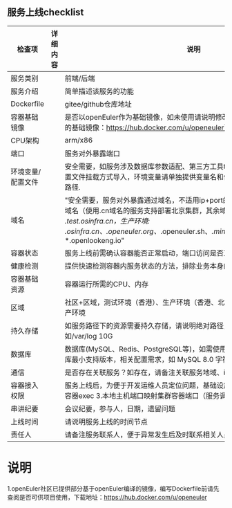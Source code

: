 ## 服务上线checklist
|检查项|详细内容|说明|result|
|--|--|--|--|
|服务类别|		|前端/后端| |
|服务介绍|		|简单描述该服务的功能| |
|Dockerfile|		|gitee/github仓库地址| |
|容器基础镜像|		|是否以openEuler作为基础镜像，如未使用请说明修改计划（openEuler社区已提供的基础镜像：https://hub.docker.com/u/openeuler）| |
|CPU架构|		|arm/x86| |
|端口|		|服务对外暴露端口| |
|环境变量/配置文件|		|安全需要，如服务涉及数据库参数适配、第三方工具token，建议使用环境变量或配置文件挂载方式导入，环境变量请单独提供变量名和值，配置文件请提供模板和挂载路径.| |
|域名|		|"安全需要，服务对外暴露通过域名，不适用ip+port的形式，前端服务请确认使用的域名（使用.cn域名的服务支持部署北京集群，其余域名只能部署香港）, 测试环境: *.test.osinfra.cn，生产环境: *.osinfra.cn、*.openeuler.org、*.openeuler.sh、*.mindspore.cn、*.opengauss.org、*.openlookeng.io"| |
|容器状态|		|服务上线前需确认容器能否正常启动，端口访问是否正常（请提供自验证报告）| |
|健康检测|		|提供快速检测容器内服务状态的方法，排除业务本身的干扰，便于快速定位问题| |
|容器基础资源|		|容器运行所需的CPU、内存| |
|区域|		|社区+区域，测试环境（香港）、生产环境（香港、北京）格式： mindspore 北京 生产环境| |
|持久存储|		|如服务路径下的资源需要持久存储，请说明绝对路径，以及所需存储空间大小，例如/var/log 10G| |
|数据库|		|数据库(MySQL、Redis、PostgreSQL等)，如需使用数据库，请提供业务所需数据库最小支持版本，相关配置需求，如 MySQL 8.0 字符集UTF8,Redis 5.0 512M | |
|通信|		|是否存在关联服务？如存在，请备注关联服务地域、ip或域名| |
|容器接入权限|		|服务上线后，为便于开发运维人员定位问题，基础设施提供以下权限：1.日志查看 2.容器exec 3.本地主机端口映射集群容器端口（服务调试）| |
|串讲纪要|		|会议纪要，参与人，日期，遗留问题| |
|上线时间|		|请说明服务上线的时间节点| |
|责任人|		|请备注服务联系人，便于异常发生后及时联系相关人员处理| |

# 说明
1.openEuler社区已提供部分基于openEuler编译的镜像，编写Dockerfile前请先查阅是否可供项目使用，下载地址：https://hub.docker.com/u/openeuler
